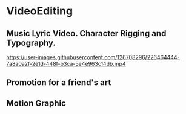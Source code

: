 # VideoEditing
## Music Lyric Video. Character Rigging and Typography.
https://user-images.githubusercontent.com/126708296/226464444-7a8a0a2f-2e1d-448f-b3ca-5e4e963c14db.mp4

## Promotion for a friend's art

## Motion Graphic
